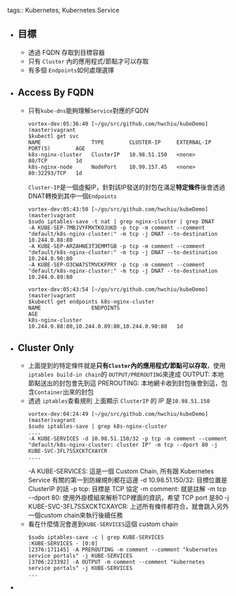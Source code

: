 tags:: Kubernetes, Kubernetes Service

- ## 目標
	- 透過 FQDN 存取到目標容器
	- 只有 `Cluster` 內的應用程式/節點才可以存取
	- 有多個 `Endpoints`如何處理選擇
- ## Access By FQDN
	- 只有`kube-dns`能夠理解`Service`對應的FQDN
	  ```
	  vortex-dev:05:36:40 [~/go/src/github.com/hwchiu/kubeDemo](master)vagrant
	  $kubectl get svc
	  NAME                TYPE        CLUSTER-IP     EXTERNAL-IP   PORT(S)        AGE
	  k8s-nginx-cluster   ClusterIP   10.98.51.150   <none>        80/TCP         1d
	  k8s-nginx-node      NodePort    10.99.157.45   <none>        80:32293/TCP   1d
	  ```
	  `Cluster-IP`是一個虛擬IP，針對該IP發送的封包在滿足**特定條件**後會透過DNAT轉換到其中一個`Endpoints`
	  ```
	  vortex-dev:05:43:50 [~/go/src/github.com/hwchiu/kubeDemo](master)vagrant
	  $sudo iptables-save -t nat | grep nginx-cluster | grep DNAT
	  -A KUBE-SEP-7MBJVYFMXTKOJUKD -p tcp -m comment --comment "default/k8s-nginx-cluster:" -m tcp -j DNAT --to-destination 10.244.0.88:80
	  -A KUBE-SEP-ARZAHNE3T3EMMTGB -p tcp -m comment --comment "default/k8s-nginx-cluster:" -m tcp -j DNAT --to-destination 10.244.0.90:80
	  -A KUBE-SEP-O3CWA7STMVCKFPRY -p tcp -m comment --comment "default/k8s-nginx-cluster:" -m tcp -j DNAT --to-destination 10.244.0.89:80
	  
	  vortex-dev:05:43:54 [~/go/src/github.com/hwchiu/kubeDemo](master)vagrant
	  $kubectl get endpoints k8s-nginx-cluster
	  NAME                ENDPOINTS                                      AGE
	  k8s-nginx-cluster   10.244.0.88:80,10.244.0.89:80,10.244.0.90:80   1d
	  ```
- ## Cluster Only
	- 上面提到的特定條件就是**只有``Cluster``內的應用程式/節點可以存取**，使用`iptables build-in chain`的 `OUTPUT/PREROUTING`來達成
	  OUTPUT: 本地節點送出的封包會先到這
	  PREROUTING: 本地網卡收到封包後會到這，包含`Container`出來的封包
	- 透過 `iptables`查看規則
	  上面顯示 `ClusterIP` 的 IP 是`10.98.51.150`
	  ```
	  vortex-dev:04:24:49 [~/go/src/github.com/hwchiu/kubeDemo](master)vagrant
	  $sudo iptables-save | grep k8s-nginx-cluster
	  ....
	  -A KUBE-SERVICES -d 10.98.51.150/32 -p tcp -m comment --comment "default/k8s-nginx-cluster: cluster IP" -m tcp --dport 80 -j KUBE-SVC-3FL7SSXCKTCXAYCR
	  ....
	  ```
	  -A KUBE-SERVICES: 這是一個 Custom Chain, 所有跟 Kubernetes Service 有關的第一到防線規則都在這邊
	  -d 10.98.51.150/32: 目標位置是 ClusterIP 的話
	  -p tcp: 目標是 TCP 協定
	  -m comment: 就是註解
	  -m tcp --dport 80: 使用外掛模組來解析TCP裡面的資訊，希望 TCP port 是80
	  -j KUBE-SVC-3FL7SSXCKTCXAYCR: 上述所有條件都符合，就會跳入另外一個custom chain來執行後續任務
	- 看在什麼情況會進到`KUBE-SERVICES`這個 custom chain
	  ```
	  $sudo iptables-save -c | grep KUBE-SERVICES
	  :KUBE-SERVICES - [0:0]
	  [2376:171145] -A PREROUTING -m comment --comment "kubernetes service portals" -j KUBE-SERVICES
	  [3706:223392] -A OUTPUT -m comment --comment "kubernetes service portals" -j KUBE-SERVICES
	  ...
	  ```
-